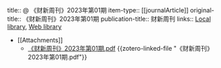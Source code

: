 title:: @ 《财新周刊》2023年第01期
item-type:: [[journalArticle]]
original-title:: 《财新周刊》2023年第01期
publication-title:: 财新周刊
links:: [Local library](zotero://select/library/items/LKUXI3GJ), [Web library](https://www.zotero.org/users/8940609/items/LKUXI3GJ)

- [[Attachments]]
	- [《财新周刊》2023年第01期.pdf](zotero://select/library/items/APLILYLC) {{zotero-linked-file "《财新周刊》2023年第01期.pdf"}}
